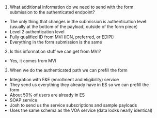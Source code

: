 1. What additional information do we need to send with the form submission to the authenticated endpoint?
  - The only thing that changes in the submission is authentication level (usually at the bottom of the payload, outside of the form piece)
  - Level 2 authentication level
  - Fully qualified ID from MVI (ICN, preferred, or EDIPI)
  - Everything in the form submission is the same

2. Is this information stuff we can get from MVI?
  - Yes, it comes from MVI

3. When we do the authenticated path we can prefill the form
  - Integration with E&E (enrollment and eligibility) service
  - They send us everything they already have in ES so we can prefill the form
  - About 50% of users are already in ES
  - SOAP service
  - Josh to send us the service subscriptions and sample payloads
  - Uses the same schema as the VOA service (data looks nearly identical)
